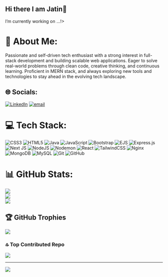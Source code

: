 ## Hi there I am Jatin👋

<!--
**JatinTechPro/JatinTechPro** is a ✨ _special_ ✨ repository because its `README.md` (this file) appears on your GitHub profile.

Here are some ideas to get you started:
<!-- Proudly created with GPRM ( https://gprm.itsvg.in ) --> I’m currently working on ...!>
# 💫 About Me:
Passionate and self-driven tech enthusiast with a strong interest in full-stack development  and building scalable web applications. Eager to solve real-world problems through clean code, creative thinking, and continuous learning. Proficient in MERN stack, and always exploring new tools and technologies to stay ahead in the evolving tech landscape.
## 🌐 Socials:
[![LinkedIn](https://img.shields.io/badge/LinkedIn-%230077B5.svg?logo=linkedin&logoColor=white)](https://linkedin.com/in/JATIN.) [![email](https://img.shields.io/badge/Email-D14836?logo=gmail&logoColor=white)](mailto:js2533163@gmail.com) 

# 💻 Tech Stack:
![CSS3](https://img.shields.io/badge/css3-%231572B6.svg?style=for-the-badge&logo=css3&logoColor=white) ![HTML5](https://img.shields.io/badge/html5-%23E34F26.svg?style=for-the-badge&logo=html5&logoColor=white) ![Java](https://img.shields.io/badge/java-%23ED8B00.svg?style=for-the-badge&logo=openjdk&logoColor=white) ![JavaScript](https://img.shields.io/badge/javascript-%23323330.svg?style=for-the-badge&logo=javascript&logoColor=%23F7DF1E) ![Bootstrap](https://img.shields.io/badge/bootstrap-%238511FA.svg?style=for-the-badge&logo=bootstrap&logoColor=white) ![EJS](https://img.shields.io/badge/ejs-%23B4CA65.svg?style=for-the-badge&logo=ejs&logoColor=black) ![Express.js](https://img.shields.io/badge/express.js-%23404d59.svg?style=for-the-badge&logo=express&logoColor=%2361DAFB) ![Next JS](https://img.shields.io/badge/Next-black?style=for-the-badge&logo=next.js&logoColor=white) ![NodeJS](https://img.shields.io/badge/node.js-6DA55F?style=for-the-badge&logo=node.js&logoColor=white) ![Nodemon](https://img.shields.io/badge/NODEMON-%23323330.svg?style=for-the-badge&logo=nodemon&logoColor=%BBDEAD) ![React](https://img.shields.io/badge/react-%2320232a.svg?style=for-the-badge&logo=react&logoColor=%2361DAFB) ![TailwindCSS](https://img.shields.io/badge/tailwindcss-%2338B2AC.svg?style=for-the-badge&logo=tailwind-css&logoColor=white) ![Nginx](https://img.shields.io/badge/nginx-%23009639.svg?style=for-the-badge&logo=nginx&logoColor=white) ![MongoDB](https://img.shields.io/badge/MongoDB-%234ea94b.svg?style=for-the-badge&logo=mongodb&logoColor=white) ![MySQL](https://img.shields.io/badge/mysql-4479A1.svg?style=for-the-badge&logo=mysql&logoColor=white) ![Git](https://img.shields.io/badge/git-%23F05033.svg?style=for-the-badge&logo=git&logoColor=white) ![GitHub](https://img.shields.io/badge/github-%23121011.svg?style=for-the-badge&logo=github&logoColor=white)
# 📊 GitHub Stats:
![](https://github-readme-stats.vercel.app/api?username=JatinTechPro&theme=dark&hide_border=false&include_all_commits=false&count_private=false)<br/>
![](https://nirzak-streak-stats.vercel.app/?user=JatinTechPro&theme=dark&hide_border=false)<br/>
![](https://github-readme-stats.vercel.app/api/top-langs/?username=JatinTechPro&theme=dark&hide_border=false&include_all_commits=false&count_private=false&layout=compact)

## 🏆 GitHub Trophies
![](https://github-profile-trophy.vercel.app/?username=JatinTechPro&theme=radical&no-frame=false&no-bg=true&margin-w=4)

### 🔝 Top Contributed Repo
![](https://github-contributor-stats.vercel.app/api?username=JatinTechPro&limit=5&theme=dark&combine_all_yearly_contributions=true)

---
[![](https://visitcount.itsvg.in/api?id=JatinTechPro&icon=0&color=0)](https://visitcount.itsvg.in)

<!-- Proudly created with GPRM ( https://gprm.itsvg.in ) -->
